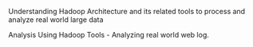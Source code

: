 Understanding Hadoop Architecture and its related tools to process and analyze real world large data

Analysis Using Hadoop Tools - Analyzing real world web log.
